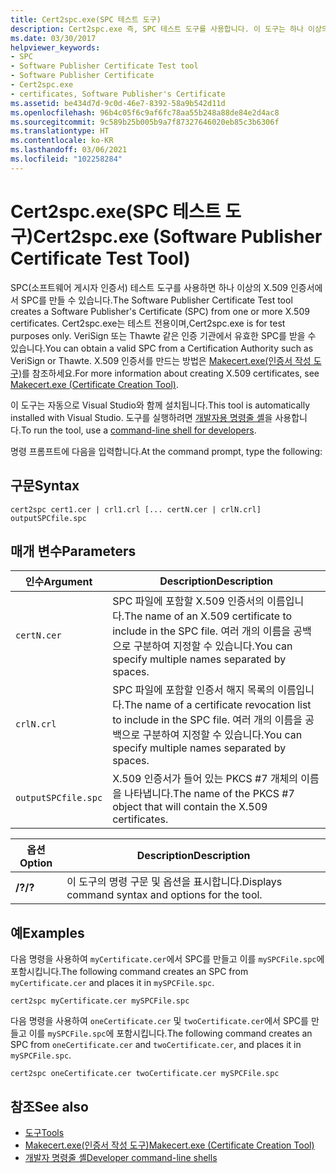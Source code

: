```yaml
---
title: Cert2spc.exe(SPC 테스트 도구)
description: Cert2spc.exe 즉, SPC 테스트 도구를 사용합니다. 이 도구는 하나 이상의 X.509 인증서에서 SPC(소프트웨어 게시자 인증서)를 만듭니다.
ms.date: 03/30/2017
helpviewer_keywords:
- SPC
- Software Publisher Certificate Test tool
- Software Publisher Certificate
- Cert2spc.exe
- certificates, Software Publisher's Certificate
ms.assetid: be434d7d-9c0d-46e7-8392-58a9b542d11d
ms.openlocfilehash: 96b4c05f6c9af6fc78aa55b248a88de84e2d4ac8
ms.sourcegitcommit: 9c589b25b005b9a7f87327646020eb85c3b6306f
ms.translationtype: HT
ms.contentlocale: ko-KR
ms.lasthandoff: 03/06/2021
ms.locfileid: "102258284"
---
```

# <a name="cert2spcexe-software-publisher-certificate-test-tool"></a><span data-ttu-id="46af1-104">Cert2spc.exe(SPC 테스트 도구)</span><span class="sxs-lookup"><span data-stu-id="46af1-104">Cert2spc.exe (Software Publisher Certificate Test Tool)</span></span>

<span data-ttu-id="46af1-105">SPC(소프트웨어 게시자 인증서) 테스트 도구를 사용하면 하나 이상의 X.509 인증서에서 SPC를 만들 수 있습니다.</span><span class="sxs-lookup"><span data-stu-id="46af1-105">The Software Publisher Certificate Test tool creates a Software Publisher's Certificate (SPC) from one or more X.509 certificates.</span></span> <span data-ttu-id="46af1-106">Cert2spc.exe는 테스트 전용이며,</span><span class="sxs-lookup"><span data-stu-id="46af1-106">Cert2spc.exe is for test purposes only.</span></span> <span data-ttu-id="46af1-107">VeriSign 또는 Thawte 같은 인증 기관에서 유효한 SPC를 받을 수 있습니다.</span><span class="sxs-lookup"><span data-stu-id="46af1-107">You can obtain a valid SPC from a Certification Authority such as VeriSign or Thawte.</span></span> <span data-ttu-id="46af1-108">X.509 인증서를 만드는 방법은 [Makecert.exe(인증서 작성 도구)](/windows/desktop/SecCrypto/makecert)를 참조하세요.</span><span class="sxs-lookup"><span data-stu-id="46af1-108">For more information about creating X.509 certificates, see [Makecert.exe (Certificate Creation Tool)](/windows/desktop/SecCrypto/makecert).</span></span>  
  
 <span data-ttu-id="46af1-109">이 도구는 자동으로 Visual Studio와 함께 설치됩니다.</span><span class="sxs-lookup"><span data-stu-id="46af1-109">This tool is automatically installed with Visual Studio.</span></span> <span data-ttu-id="46af1-110">도구를 실행하려면 [개발자용 명령줄 셸](/visualstudio/ide/reference/command-prompt-powershell)을 사용합니다.</span><span class="sxs-lookup"><span data-stu-id="46af1-110">To run the tool, use a [command-line shell for developers](/visualstudio/ide/reference/command-prompt-powershell).</span></span>  
  
 <span data-ttu-id="46af1-111">명령 프롬프트에 다음을 입력합니다.</span><span class="sxs-lookup"><span data-stu-id="46af1-111">At the command prompt, type the following:</span></span>  
  
## <a name="syntax"></a><span data-ttu-id="46af1-112">구문</span><span class="sxs-lookup"><span data-stu-id="46af1-112">Syntax</span></span>  
  
```console  
cert2spc cert1.cer | crl1.crl [... certN.cer | crlN.crl] outputSPCfile.spc  
```  
  
## <a name="parameters"></a><span data-ttu-id="46af1-113">매개 변수</span><span class="sxs-lookup"><span data-stu-id="46af1-113">Parameters</span></span>  
  
|<span data-ttu-id="46af1-114">인수</span><span class="sxs-lookup"><span data-stu-id="46af1-114">Argument</span></span>|<span data-ttu-id="46af1-115">Description</span><span class="sxs-lookup"><span data-stu-id="46af1-115">Description</span></span>|  
|--------------|-----------------|  
|`certN.cer`|<span data-ttu-id="46af1-116">SPC 파일에 포함할 X.509 인증서의 이름입니다.</span><span class="sxs-lookup"><span data-stu-id="46af1-116">The name of an X.509 certificate to include in the SPC file.</span></span> <span data-ttu-id="46af1-117">여러 개의 이름을 공백으로 구분하여 지정할 수 있습니다.</span><span class="sxs-lookup"><span data-stu-id="46af1-117">You can specify multiple names separated by spaces.</span></span>|  
|`crlN.crl`|<span data-ttu-id="46af1-118">SPC 파일에 포함할 인증서 해지 목록의 이름입니다.</span><span class="sxs-lookup"><span data-stu-id="46af1-118">The name of a certificate revocation list to include in the SPC file.</span></span> <span data-ttu-id="46af1-119">여러 개의 이름을 공백으로 구분하여 지정할 수 있습니다.</span><span class="sxs-lookup"><span data-stu-id="46af1-119">You can specify multiple names separated by spaces.</span></span>|  
|`outputSPCfile.spc`|<span data-ttu-id="46af1-120">X.509 인증서가 들어 있는 PKCS #7 개체의 이름을 나타냅니다.</span><span class="sxs-lookup"><span data-stu-id="46af1-120">The name of the PKCS #7 object that will contain the X.509 certificates.</span></span>|  
  
|<span data-ttu-id="46af1-121">옵션</span><span class="sxs-lookup"><span data-stu-id="46af1-121">Option</span></span>|<span data-ttu-id="46af1-122">Description</span><span class="sxs-lookup"><span data-stu-id="46af1-122">Description</span></span>|  
|------------|-----------------|  
|<span data-ttu-id="46af1-123">**/?**</span><span class="sxs-lookup"><span data-stu-id="46af1-123">**/?**</span></span>|<span data-ttu-id="46af1-124">이 도구의 명령 구문 및 옵션을 표시합니다.</span><span class="sxs-lookup"><span data-stu-id="46af1-124">Displays command syntax and options for the tool.</span></span>|  
  
## <a name="examples"></a><span data-ttu-id="46af1-125">예</span><span class="sxs-lookup"><span data-stu-id="46af1-125">Examples</span></span>  

 <span data-ttu-id="46af1-126">다음 명령을 사용하여 `myCertificate.cer`에서 SPC를 만들고 이를 `mySPCFile.spc`에 포함시킵니다.</span><span class="sxs-lookup"><span data-stu-id="46af1-126">The following command creates an SPC from `myCertificate.cer` and places it in `mySPCFile.spc`.</span></span>  
  
```console
cert2spc myCertificate.cer mySPCFile.spc  
```  
  
 <span data-ttu-id="46af1-127">다음 명령을 사용하여 `oneCertificate.cer` 및 `twoCertificate.cer`에서 SPC를 만들고 이를 `mySPCFile.spc`에 포함시킵니다.</span><span class="sxs-lookup"><span data-stu-id="46af1-127">The following command creates an SPC from `oneCertificate.cer` and `twoCertificate.cer`, and places it in `mySPCFile.spc`.</span></span>  
  
```console
cert2spc oneCertificate.cer twoCertificate.cer mySPCFile.spc  
```  
  
## <a name="see-also"></a><span data-ttu-id="46af1-128">참조</span><span class="sxs-lookup"><span data-stu-id="46af1-128">See also</span></span>

- [<span data-ttu-id="46af1-129">도구</span><span class="sxs-lookup"><span data-stu-id="46af1-129">Tools</span></span>](index.md)
- [<span data-ttu-id="46af1-130">Makecert.exe(인증서 작성 도구)</span><span class="sxs-lookup"><span data-stu-id="46af1-130">Makecert.exe (Certificate Creation Tool)</span></span>](/windows/desktop/SecCrypto/makecert)
- [<span data-ttu-id="46af1-131">개발자 명령줄 셸</span><span class="sxs-lookup"><span data-stu-id="46af1-131">Developer command-line shells</span></span>](/visualstudio/ide/reference/command-prompt-powershell)
